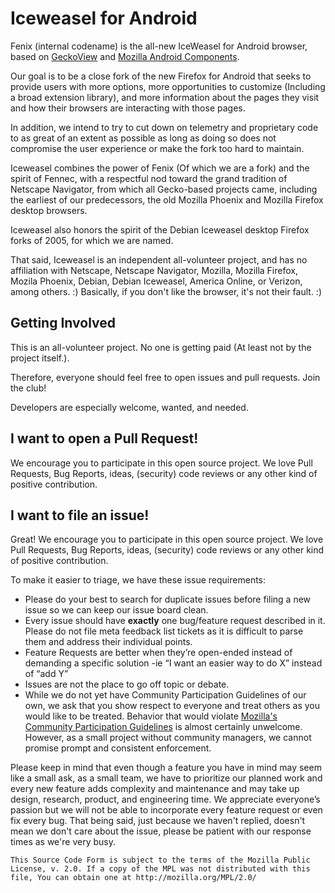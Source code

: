 # Iceweasel for Android

Fenix (internal codename) is the all-new IceWeasel for Android browser, based on [GeckoView](https://mozilla.github.io/geckoview/) and [Mozilla Android Components](https://mozac.org/).

Our goal is to be a close fork of the new Firefox for Android that seeks to provide users with more options, more opportunities to customize (Including a broad extension library), and more information about the pages they visit and how their browsers are interacting with those pages.

In addition, we intend to try to cut down on telemetry and proprietary code to as great of an extent as possible as long as doing so does not compromise the user experience or make the fork too hard to maintain.

Iceweasel combines the power of Fenix (Of which we are a fork) and the spirit of Fennec, with a respectful nod toward the grand tradition of Netscape Navigator, from which all Gecko-based projects came, including the earliest of our predecessors, the old Mozilla Phoenix and Mozilla Firefox desktop browsers.

Iceweasel also honors the spirit of the Debian Iceweasel desktop Firefox forks of 2005, for which we are named.

That said, Iceweasel is an independent all-volunteer project, and has no affiliation with Netscape, Netscape Navigator, Mozilla, Mozilla Firefox, Mozila Phoenix, Debian, Debian Iceweasel, America Online, or Verizon, among others. :)  Basically, if you don't like the browser, it's not their fault. :)

## Getting Involved

This is an all-volunteer project.  No one is getting paid (At least not by the project itself.).

Therefore, everyone should feel free to open issues and pull requests.  Join the club!

Developers are especially welcome, wanted, and needed.


## I want to open a Pull Request!

We encourage you to participate in this open source project. We love Pull Requests, Bug Reports, ideas, (security) code reviews or any other kind of positive contribution.

## I want to file an issue!

Great! We encourage you to participate in this open source project. We love Pull Requests, Bug Reports, ideas, (security) code reviews or any other kind of positive contribution.

To make it easier to triage, we have these issue requirements:

* Please do your best to search for duplicate issues before filing a new issue so we can keep our issue board clean.
* Every issue should have **exactly** one bug/feature request described in it. Please do not file meta feedback list tickets as it is difficult to parse them and address their individual points.
* Feature Requests are better when they’re open-ended instead of demanding a specific solution -ie  “I want an easier way to do X” instead of “add Y”
* Issues are not the place to go off topic or debate.
* While we do not yet have Community Participation Guidelines of our own, we ask that you show respect to everyone and treat others as you would like to be treated. Behavior that would violate [Mozilla's Community Participation Guidelines](https://www.mozilla.org/en-US/about/governance/policies/participation/) is almost certainly unwelcome. However, as a small project without community managers, we cannot promise prompt and consistent enforcement.

Please keep in mind that even though a feature you have in mind may seem like a small ask, as a small team, we have to prioritize our planned work and every new feature adds complexity and maintenance and may take up design, research, product, and engineering time. We appreciate everyone’s passion but we will not be able to incorporate every feature request or even fix every bug. That being said, just because we haven't replied, doesn't mean we don't care about the issue, please be patient with our response times as we're very busy.


    This Source Code Form is subject to the terms of the Mozilla Public
    License, v. 2.0. If a copy of the MPL was not distributed with this
    file, You can obtain one at http://mozilla.org/MPL/2.0/
